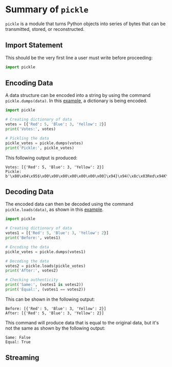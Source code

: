 # Summary of `pickle`

`pickle` is a module that turns Python objects into series of bytes that can be 
transmitted, stored, or reconstructed.

## Import Statement

This should be the very first line a user must write before proceeding:

```python
import pickle 
```

## Encoding Data

A data structure can be encoded into a string by using the command 
`pickle.dumps(data)`. In this [example](https://github.com/cybertraining-dsc/reu2022/blob/main/project/examples/pickle_instructions/pickle_string.py),
a dictionary is being encoded. 

```python
import pickle

# Creating dictionary of data
votes = [{'Red': 5, 'Blue': 3, 'Yellow': 2}]
print('Votes:', votes)

# Pickling the data
pickle_votes = pickle.dumps(votes)
print('Pickle:', pickle_votes)
```

This following output is produced:
```
Votes: [{'Red': 5, 'Blue': 3, 'Yellow': 2}]
Pickle: b'\x80\x04\x95$\x00\x00\x00\x00\x00\x00\x00]\x94}\x94(\x8c\x03Red\x94K\x05\x8c\x04Blue\x94K\x03\x8c\x06Yellow\x94K\x02ua.'
```

## Decoding Data

The encoded data can then be decoded using the command `pickle.loads(data)`, as shown
in this [example](https://github.com/cybertraining-dsc/reu2022/blob/main/project/examples/pickle_instructions/pickle_unpickle.py).

```python
import pickle

# Creating dictionary of data
votes1 = [{'Red': 5, 'Blue': 3, 'Yellow': 2}]
print('Before:', votes1)

# Encoding the data
pickle_votes = pickle.dumps(votes1)

# Decoding the data
votes2 = pickle.loads(pickle_votes)
print('After:', votes2)

# Checking authenticity
print('Same:', (votes1 is votes2))
print('Equal:', (votes1 == votes2))
```

This can be shown in the following output:
```
Before: [{'Red': 5, 'Blue': 3, 'Yellow': 2}]
After: [{'Red': 5, 'Blue': 3, 'Yellow': 2}]
```

This command will produce data that is equal to the original data, but it's not
the same as shown by the following output:

```
Same: False
Equal: True
```

## Streaming
